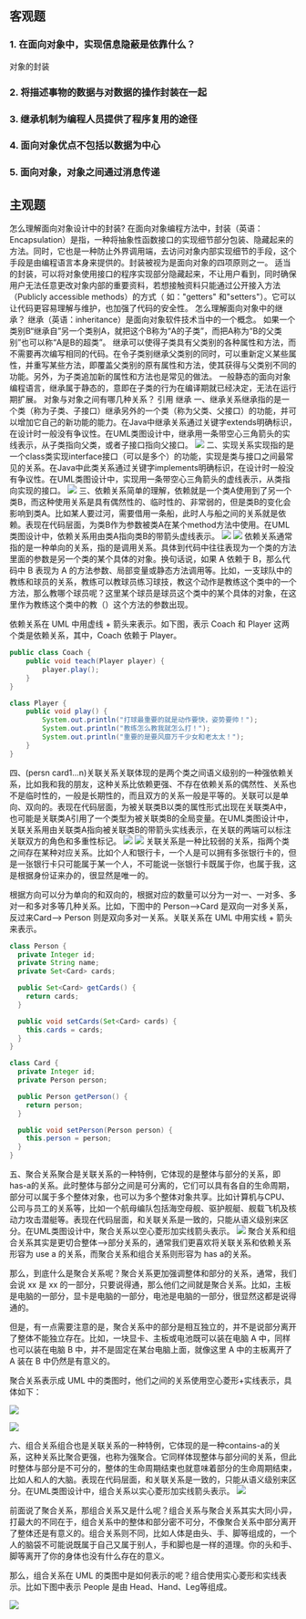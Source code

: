 ## 客观题
### 1. 在面向对象中，实现信息隐蔽是依靠什么？
对象的封装
### 2. 将描述事物的数据与对数据的操作封装在一起
### 3. 继承机制为编程人员提供了程序复用的途径
### 4. 面向对象优点不包括以数据为中心
### 5. 面向对象，对象之间通过消息传递
## 主观题
怎么理解面向对象设计中的封装?
在面向对象编程方法中，封装（英语：Encapsulation）是指，一种将抽象性函数接口的实现细节部分包装、隐藏起来的方法。同时，它也是一种防止外界调用端，去访问对象内部实现细节的手段，这个手段是由编程语言本身来提供的。封装被视为是面向对象的四项原则之一。
适当的封装，可以将对象使用接口的程序实现部分隐藏起来，不让用户看到，同时确保用户无法任意更改对象内部的重要资料，若想接触资料只能通过公开接入方法（Publicly accessible methods）的方式（ 如："getters" 和"setters"）。它可以让代码更容易理解与维护，也加强了代码的安全性。
怎么理解面向对象中的继承？
继承（英语：inheritance）是面向对象软件技术当中的一个概念。
如果一个类别B“继承自”另一个类别A，就把这个B称为“A的子类”，而把A称为“B的父类别”也可以称“A是B的超类”。
继承可以使得子类具有父类别的各种属性和方法，而不需要再次编写相同的代码。在令子类别继承父类别的同时，可以重新定义某些属性，并重写某些方法，即覆盖父类别的原有属性和方法，使其获得与父类别不同的功能。另外，为子类追加新的属性和方法也是常见的做法。 一般静态的面向对象编程语言，继承属于静态的，意即在子类的行为在编译期就已经决定，无法在运行期扩展。
对象与对象之间有哪几种关系？
引用 继承
一、继承关系继承指的是一个类（称为子类、子接口）继承另外的一个类（称为父类、父接口）的功能，并可以增加它自己的新功能的能力。在Java中继承关系通过关键字extends明确标识，在设计时一般没有争议性。在UML类图设计中，继承用一条带空心三角箭头的实线表示，从子类指向父类，或者子接口指向父接口。
![](images/cPNG7E.png)
二、实现关系实现指的是一个class类实现interface接口（可以是多个）的功能，实现是类与接口之间最常见的关系。在Java中此类关系通过关键字implements明确标识，在设计时一般没有争议性。在UML类图设计中，实现用一条带空心三角箭头的虚线表示，从类指向实现的接口。
![](images/bNvg7G.png)
三、依赖关系简单的理解，依赖就是一个类A使用到了另一个类B，而这种使用关系是具有偶然性的、临时性的、非常弱的，但是类B的变化会影响到类A。比如某人要过河，需要借用一条船，此时人与船之间的关系就是依赖。表现在代码层面，为类B作为参数被类A在某个method方法中使用。在UML类图设计中，依赖关系用由类A指向类B的带箭头虚线表示。
![](images/yijyej.png)
![](images/JZs8Qc.png)
依赖关系通常指的是一种单向的关系，指的是调用关系。具体到代码中往往表现为一个类的方法里面的参数是另一个类的某个具体的对象。换句话说，如果 A 依赖于 B，那么代码中 B 表现为 A 的方法参数、局部变量或静态方法调用等。比如，一支球队中的教练和球员的关系，教练可以教球员练习球技，教这个动作是教练这个类中的一个方法，那么教哪个球员呢？这里某个球员是球员这个类中的某个具体的对象，在这里作为教练这个类中的教（）这个方法的参数出现。

依赖关系在 UML 中用虚线 + 箭头来表示。如下图，表示 Coach 和 Player 这两个类是依赖关系，其中，Coach 依赖于 Player。
```java
public class Coach {
    public void teach(Player player) {
        player.play();
    }
}

class Player {
    public void play() {
        System.out.println("打球最重要的就是动作要快，姿势要帅！");
        System.out.println("教练怎么教我就怎么打！");
        System.out.println("重要的是要风靡万千少女和老太太！");
    }
}
```

四、(persn card1...n)关联关系关联体现的是两个类之间语义级别的一种强依赖关系，比如我和我的朋友，这种关系比依赖更强、不存在依赖关系的偶然性、关系也不是临时性的，一般是长期性的，而且双方的关系一般是平等的。关联可以是单向、双向的。表现在代码层面，为被关联类B以类的属性形式出现在关联类A中，也可能是关联类A引用了一个类型为被关联类B的全局变量。在UML类图设计中，关联关系用由关联类A指向被关联类B的带箭头实线表示，在关联的两端可以标注关联双方的角色和多重性标记。
![](images/vwgSkg.png)
![](images/dafHxc.png)
关联关系是一种比较弱的关系，指两个类之间存在某种对应关系。比如个人和银行卡，一个人是可以拥有多张银行卡的，但是一张银行卡只可能属于某一个人，不可能说一张银行卡既属于你，也属于我，这是根据身份证来办的，很显然是唯一的。

根据方向可以分为单向的和双向的，根据对应的数量可以分为一对一、一对多、多对一和多对多等几种关系。比如，下图中的 Person—>Card 是双向一对多关系，反过来Card—> Person 则是双向多对一关系。关联关系在 UML 中用实线 + 箭头来表示。

```java
class Person {
  private Integer id;
  private String name;
  private Set<Card> cards;

  public Set<Card> getCards() {
    return cards;
  }

  public void setCards(Set<Card> cards) {
    this.cards = cards;
  }
}

class Card {
  private Integer id;
  private Person person;

  public Person getPerson() {
    return person;
  }

  public void setPerson(Person person) {
    this.person = person;
  }
}

```
五、聚合关系聚合是关联关系的一种特例，它体现的是整体与部分的关系，即has-a的关系。此时整体与部分之间是可分离的，它们可以具有各自的生命周期，部分可以属于多个整体对象，也可以为多个整体对象共享。比如计算机与CPU、公司与员工的关系等，比如一个航母编队包括海空母舰、驱护舰艇、舰载飞机及核动力攻击潜艇等。表现在代码层面，和关联关系是一致的，只能从语义级别来区分。在UML类图设计中，聚合关系以空心菱形加实线箭头表示。
![](images/Jb4ag7.png)
聚合关系和组合关系其实是更切合整体—>部分关系的，通常我们更喜欢将关联关系和依赖关系形容为 use a 的关系，而聚合关系和组合关系则形容为 has a的关系。

那么，到底什么是聚合关系呢？聚合关系更加强调整体和部分的关系，通常，我们会说 xx 是 xx 的一部分，只要说得通，那么他们之间就是聚合关系。比如，主板是电脑的一部分，显卡是电脑的一部分，电池是电脑的一部分，很显然这都是说得通的。

但是，有一点需要注意的是，聚合关系中的部分是相互独立的，并不是说部分离开了整体不能独立存在。比如，一块显卡、主板或电池既可以装在电脑 A 中，同样也可以装在电脑 B 中，并不是固定在某台电脑上面，就像这里 A 中的主板离开了 A 装在 B 中仍然是有意义的。

聚合关系表示成 UML 中的类图时，他们之间的关系使用空心菱形+实线表示，具体如下：

![](images/VFsr4f.png)

![](images/iPqFyD.png)


六、组合关系组合也是关联关系的一种特例，它体现的是一种contains-a的关系，这种关系比聚合更强，也称为强聚合。它同样体现整体与部分间的关系，但此时整体与部分是不可分的，整体的生命周期结束也就意味着部分的生命周期结束，比如人和人的大脑。表现在代码层面，和关联关系是一致的，只能从语义级别来区分。在UML类图设计中，组合关系以实心菱形加实线箭头表示。
![](images/7iaJxb.png)

前面说了聚合关系，那组合关系又是什么呢？组合关系与聚合关系其实大同小异，打最大的不同在于，组合关系中的整体和部分密不可分，不像聚合关系中部分离开了整体还是有意义的。组合关系则不同，比如人体是由头、手、脚等组成的，一个人的脑袋不可能说既属于自己又属于别人，手和脚也是一样的道理。你的头和手、脚等离开了你的身体也没有什么存在的意义。

那么，组合关系在 UML 的类图中是如何表示的呢？组合使用实心菱形和实线表示。比如下图中表示 People 是由 Head、Hand、Leg等组成。

![](images/Ay5t0B.png)
